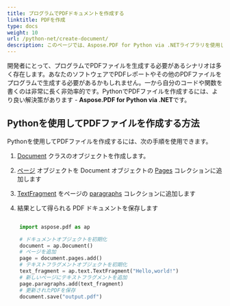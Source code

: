 ```yaml
---
title: プログラムでPDFドキュメントを作成する
linktitle: PDFを作成
type: docs
weight: 10
url: /python-net/create-document/
description: このページでは、Aspose.PDF for Python via .NETライブラリを使用して、PDFドキュメントをゼロから作成する方法を説明します。
---
```


開発者にとって、プログラムでPDFファイルを生成する必要があるシナリオは多く存在します。あなたのソフトウェアでPDFレポートやその他のPDFファイルをプログラムで生成する必要があるかもしれません。一から自分のコードや関数を書くのは非常に長く非効率的です。PythonでPDFファイルを作成するには、より良い解決策があります - **Aspose.PDF for Python via .NET**です。

## Pythonを使用してPDFファイルを作成する方法

Pythonを使用してPDFファイルを作成するには、次の手順を使用できます。

1. [Document](https://reference.aspose.com/pdf/python-net/aspose.pdf/document/) クラスのオブジェクトを作成します。

1. [ページ](https://reference.aspose.com/pdf/python-net/aspose.pdf/page/) オブジェクトを Document オブジェクトの [Pages](https://reference.aspose.com/pdf/python-net/aspose.pdf/document/#properties) コレクションに追加します
1. [TextFragment](https://reference.aspose.com/pdf/python-net/aspose.pdf.text/textfragment/) をページの [paragraphs](https://reference.aspose.com/pdf/python-net/aspose.pdf/page/#properties) コレクションに追加します
1. 結果として得られる PDF ドキュメントを保存します

```python

    import aspose.pdf as ap

    # ドキュメントオブジェクトを初期化
    document = ap.Document()
    # ページを追加
    page = document.pages.add()
    # テキストフラグメントオブジェクトを初期化
    text_fragment = ap.text.TextFragment("Hello,world!")
    # 新しいページにテキストフラグメントを追加
    page.paragraphs.add(text_fragment)
    # 更新されたPDFを保存
    document.save("output.pdf")
```